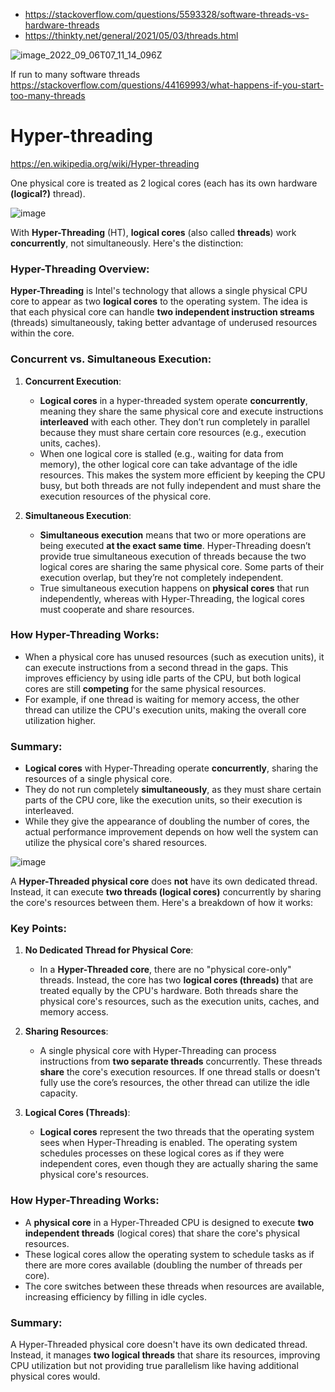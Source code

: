 - https://stackoverflow.com/questions/5593328/software-threads-vs-hardware-threads
- https://thinkty.net/general/2021/05/03/threads.html

![image_2022_09_06T07_11_14_096Z](https://github.com/user-attachments/assets/7adb4554-a5bc-489d-86e0-890e7fee2c10)

If run to many software threads https://stackoverflow.com/questions/44169993/what-happens-if-you-start-too-many-threads

# Hyper-threading
https://en.wikipedia.org/wiki/Hyper-threading

One physical core is treated as 2 logical cores (each has its own hardware **(logical?)** thread).

![image](https://github.com/user-attachments/assets/9a84b45c-9328-4acc-9002-4ff508246e4d)

With **Hyper-Threading** (HT), **logical cores** (also called **threads**) work **concurrently**, not simultaneously. Here's the distinction:

### Hyper-Threading Overview:
**Hyper-Threading** is Intel's technology that allows a single physical CPU core to appear as two **logical cores** to the operating system. The idea is that each physical core can handle **two independent instruction streams** (threads) simultaneously, taking better advantage of underused resources within the core.

### Concurrent vs. Simultaneous Execution:

1. **Concurrent Execution**:
   - **Logical cores** in a hyper-threaded system operate **concurrently**, meaning they share the same physical core and execute instructions **interleaved** with each other. They don’t run completely in parallel because they must share certain core resources (e.g., execution units, caches).
   - When one logical core is stalled (e.g., waiting for data from memory), the other logical core can take advantage of the idle resources. This makes the system more efficient by keeping the CPU busy, but both threads are not fully independent and must share the execution resources of the physical core.

2. **Simultaneous Execution**:
   - **Simultaneous execution** means that two or more operations are being executed **at the exact same time**. Hyper-Threading doesn’t provide true simultaneous execution of threads because the two logical cores are sharing the same physical core. Some parts of their execution overlap, but they’re not completely independent.
   - True simultaneous execution happens on **physical cores** that run independently, whereas with Hyper-Threading, the logical cores must cooperate and share resources.

### How Hyper-Threading Works:

- When a physical core has unused resources (such as execution units), it can execute instructions from a second thread in the gaps. This improves efficiency by using idle parts of the CPU, but both logical cores are still **competing** for the same physical resources.
- For example, if one thread is waiting for memory access, the other thread can utilize the CPU's execution units, making the overall core utilization higher.
  
### Summary:
- **Logical cores** with Hyper-Threading operate **concurrently**, sharing the resources of a single physical core.
- They do not run completely **simultaneously**, as they must share certain parts of the CPU core, like the execution units, so their execution is interleaved.
- While they give the appearance of doubling the number of cores, the actual performance improvement depends on how well the system can utilize the physical core's shared resources.

![image](https://github.com/user-attachments/assets/2c7b1581-ffd4-4016-bd69-9886b3b39d76)

A **Hyper-Threaded physical core** does **not** have its own dedicated thread. Instead, it can execute **two threads (logical cores)** concurrently by sharing the core's resources between them. Here's a breakdown of how it works:

### Key Points:

1. **No Dedicated Thread for Physical Core**:
   - In a **Hyper-Threaded core**, there are no "physical core-only" threads. Instead, the core has two **logical cores (threads)** that are treated equally by the CPU's hardware. Both threads share the physical core's resources, such as the execution units, caches, and memory access. 

2. **Sharing Resources**:
   - A single physical core with Hyper-Threading can process instructions from **two separate threads** concurrently. These threads **share** the core's execution resources. If one thread stalls or doesn't fully use the core’s resources, the other thread can utilize the idle capacity.

3. **Logical Cores (Threads)**:
   - **Logical cores** represent the two threads that the operating system sees when Hyper-Threading is enabled. The operating system schedules processes on these logical cores as if they were independent cores, even though they are actually sharing the same physical core's resources.

### How Hyper-Threading Works:
- A **physical core** in a Hyper-Threaded CPU is designed to execute **two independent threads** (logical cores) that share the core's physical resources.
- These logical cores allow the operating system to schedule tasks as if there are more cores available (doubling the number of threads per core).
- The core switches between these threads when resources are available, increasing efficiency by filling in idle cycles.

### Summary:
A Hyper-Threaded physical core doesn't have its own dedicated thread. Instead, it manages **two logical threads** that share its resources, improving CPU utilization but not providing true parallelism like having additional physical cores would.

